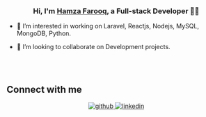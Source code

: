 

 ### <div align="center">Hi, I'm <a href="https://www.linkedin.com/in/hamza-f/">Hamza Farooq</a>, a Full-stack Developer 👨‍💻</div>  
  
  

- 🌱 I’m interested in working on Laravel, Reactjs, Nodejs, MySQL, MongoDB, Python. 
  

- 👯 I’m looking to collaborate on Development projects.  
  
  

<br/>  


 

<br/>  


## Connect with me  
<div align="center">
<a href="https://github.com/HamzahFarooqq" target="_blank">
<img src=https://img.shields.io/badge/github-%2324292e.svg?&style=for-the-badge&logo=github&logoColor=white alt=github style="margin-bottom: 5px;" />
</a>

<a href="https://www.linkedin.com/in/hamza-f/" target="_blank">
<img src=https://img.shields.io/badge/linkedin-%231E77B5.svg?&style=for-the-badge&logo=linkedin&logoColor=white alt=linkedin style="margin-bottom: 5px;" />
</a>
 
</div>  
  

<br/>  

<br/>  

<!---
HamzahFarooqq/HamzahFarooqq is a ✨ special ✨ repository because its `README.md` (this file) appears on your GitHub profile.
You can click the Preview link to take a look at your changes.
--->
